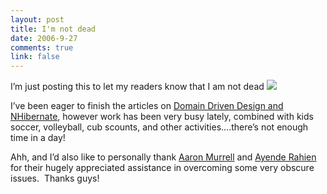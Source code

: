 ```yaml
--- 
layout: post
title: I'm not dead
date: 2006-9-27
comments: true
link: false
---
```

<p>I&rsquo;m just posting this to let my readers know that I am not dead <img src="/images/smile1________________.gif"   /></p><p>I&rsquo;ve been eager to finish the articles on <a title="A Journey with Domain Driven Design and NHibernate - Part 1" href="http://www.flux88.com/2006/07/05/A+Journey+With+NHibernate++Part+1.aspx">Domain Driven Design and NHibernate</a>, however work has been very busy lately, combined with kids soccer, volleyball, cub scounts, and other activities&hellip;.there&rsquo;s not enough time in a day!</p><p>Ahh, and I&rsquo;d also like to personally thank <a title="Aaron Murrell's blog" href="http://blogs.sarkhouston.com/amurrell" target="_blank">Aaron Murrell</a> and <a title="Ayende Rahien's blog" href="http://www.ayende.com/blog" target="_blank">Ayende Rahien</a> for their hugely appreciated assistance in overcoming some very obscure issues.&nbsp; Thanks guys!</p>
